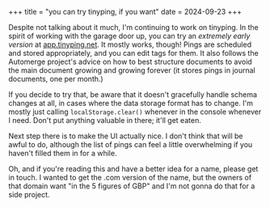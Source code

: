 +++
title = "you can try tinyping, if you want"
date = 2024-09-23
+++

Despite not talking about it much, I'm continuing to work on tinyping. In the spirit of working with the garage door up, you can try an _extremely early version_ at [app.tinyping.net](https://app.tinyping.net). It mostly works, though! Pings are scheduled and stored appropriately, and you can edit tags for them. It also follows the Automerge project's advice on how to best structure documents to avoid the main document growing and growing forever (it stores pings in journal documents, one per month.)

If you decide to try that, be aware that it doesn't gracefully handle schema changes at all, in cases where the data storage format has to change. I'm mostly just calling `localStorage.clear()` whenever in the console whenever I need. Don't put anything valuable in there; it'll get eaten.

<!-- more -->

Next step there is to make the UI actually nice. I don't think that will be awful to do, although the list of pings can feel a little overwhelming if you haven't filled them in for a while.

Oh, and if you're reading this and have a better idea for a name, please get in touch. I wanted to get the .com version of the name, but the owners of that domain want "in the 5 figures of GBP" and I'm not gonna do that for a side project.
